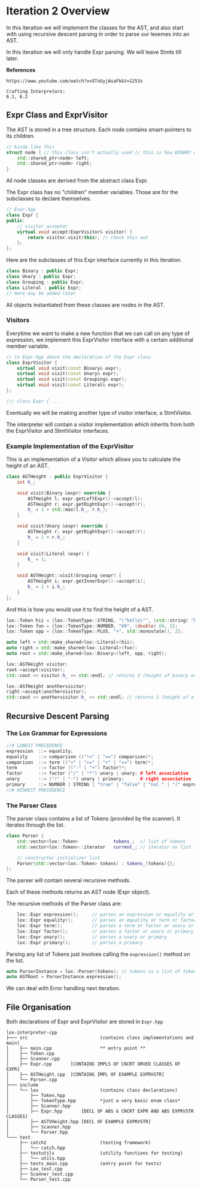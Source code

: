 # Iteration 2 Overview
In this iteration we will implement the classes for the AST, and also start with using recursive descent parsing in order to parse our lexemes into an AST.

In this iteration we will only handle Expr parsing. We will leave Stmts till later.

**References**
```
https://www.youtube.com/watch?v=SToUyjAsaFk&t=1253s

Crafting Interpretors:
6.1, 6.2

```

## Expr Class and ExprVisitor
The AST is stored in a tree structure. Each node contains smart-pointers to its children.
```cpp
// kinda like this
struct node { // this class isn't actually used // this is how BINARY will work
    std::shared_ptr<node> left;
    std::shared_ptr<node> right;
}
```

All node classes are derived from the abstract class Expr.

The Expr class has no "children" member variables. Those are for the subclasses to declare themselves.

```cpp
// Expr.hpp
class Expr {
public:
    // visitor acceptor
    virtual void accept(ExprVisitor& visitor) {
        return visitor.visit(this); // check this out
    };
};
```

Here are the subclasses of this Expr interface currently in this iteration.

```cpp
class Binary : public Expr;
class Unary : public Expr;
class Grouping : public Expr;
class Literal : public Expr;
// more may be added later
```
All objects instantiated from these classes are nodes in the AST.

### Visitors
Everytime we want to make a new function that we can call on any type of expression, we implement this ExprVisitor interface with a certain additional member variable.

```cpp
// in Expr.hpp above the declaration of the Expr class
class ExprVisitor {
    virtual void visit(const Binary& expr);
    virtual void visit(const Unary& expr);
    virtual void visit(const Grouping& expr);
    virtual void visit(const Literal& expr);
};

/// class Expr { ...

```

Eventually we will be making another type of visitor interface, a StmtVisitor.

The interpreter will contain a visitor implementation which inherits from both the ExprVisitor and StmtVisitor interfaces.

### Example Implementation of the ExprVisitor
This is an implementation of a Visitor which allows you to calculate the height of an AST.
```cpp
class ASTHeight : public ExprVisitor {
    int h_;

    void visit(Binary &expr) override {
        ASTHeight l; expr.getLeftExpr()->accept(l);
        ASTHeight r; expr.getRightExpr()->accept(r);
        h_ = 1 + std::max(l.h_, r.h_);
    }

    void visit(Unary &expr) override {
        ASTHeight r; expr.getRightExpr()->accept(r);
        h_ = 1 + r.h_;
    }

    void visit(Literal &expr) {
        h_ = 1;
    }

    void ASTHeight::visit(Grouping &expr) {
        ASTHeight i; expr.getInnerExpr()->accept(i);
        h_ = 1 + i.h_;
    }
};
```

And this is how you would use it to find the height of a AST.
```cpp
lox::Token hii = {lox::TokenType::STRING, "\"hello\"", (std::string) "hello", 2};
lox::Token fun = {lox::TokenType::NUMBER, "69", (double) 69, 2};
lox::Token opp = {lox::TokenType::PLUS, "+", std::monostate(), 2};

auto left = std::make_shared<lox::Literal>(hii);
auto right = std::make_shared<lox::Literal>(fun);
auto root = std::make_shared<lox::Binary>(left, opp, right);

lox::ASTHeight visitor;
root->accept(visitor);
std::cout << visitor.h_ << std::endl; // returns 2 (height of binary expression)

lox::ASTHeight anothervisitor;
right->accept(anothervisitor);
std::cout << anothervisitor.h_ << std::endl; // returns 1 (height of a single literal)
```

## Recursive Descent Parsing

### The Lox Grammar for Expressions
```cpp
//# LOWEST PRECEDENCE
expression  ::= equality;
equality    ::= comparison (("!=" | "==") comparison)*;
comparison  ::= term ((">" | ">=" | "<" | "<=") term)*;
term        ::= factor (("-" | "+") factor)*;
factor      ::= factor ("/" | "*") unary | unary; # left associative
unary       ::= ("!" | "-") unary | primary;      # right associative
primary     ::= NUMBER | STRING | "true" | "false" | "nul " | "(" expression ")" | IDENTIFIER;
//# HIGHEST PRECEDENCE

```

### The Parser Class
The parser class contains a list of Tokens (provided by the scanner). It iterates through the list.
```cpp
class Parser {
    std::vector<lox::Token>             tokens_;  // list of tokens
    std::vector<lox::Token>::iterator   current_; // iterator on list

    // constructor initializer list
    Parser(std::vector<lox::Token> tokens) : tokens_(tokens){};
};
```
The parser will contain several recursive methods.

Each of these methods returns an AST node (Expr object).

The recursive methods of the Parser class are:
```cpp
    lox::Expr expression();     // parses an expression or equality or term or factor or unary or primary
    lox::Expr equality();       // parses an equality or term or factor or unary or primary
    lox::Expr term();           // parses a term or factor or unary or primary
    lox::Expr factor();         // parses a factor or unary or primary
    lox::Expr unary();          // parses a unary or primary
    lox::Expr primary();        // parses a primary
```

Parsing any list of Tokens just involves calling the `expression()` method on the list.
```cpp
auto ParserInstance = lox::Parser(tokens); // tokens is a list of tokens (returned by the scanner)
auto ASTRoot = ParserInstance.expression();
```

We can deal with Error handling next iteration.

## File Organisation
Both declarations of Expr and ExprVisitor are stored in `Expr.hpp`

```
lox-interpreter-cpp
├─── src                           (contains class implementations and main)
│    ├── main.cpp                  ** entry point **
│    ├── Token.cpp              
│    ├── Scanner.cpp
│    ├── Expr.cpp       [CONTAINS IMPLS OF CNCRT DRVED CLASSES OF EXPR]
│    ├── ASTHeight.cpp  [CONTAINS IMPL OF EXAMPLE EXPRVSTR]
│    └── Parser.cpp
├─── include
│    └── lox                       (contains class declarations)
│        ├── Token.hpp
│        ├── TokenType.hpp         *just a very basic enum class*
│        ├── Scanner.hpp        
│        ├── Expr.hpp       [DECL OF ABS & CNCRT EXPR AND ABS EXPRVSTR CLASSES]
│        ├── ASTVHeight.hpp [DECL OF EXAMPLE EXPRVSTR]
│        ├── Scanner.hpp        
│        └── Parser.hpp
└─── test
     ├── catch2                    (testing framework)
     │   └── catch.hpp
     ├── testutils                 (utility functions for testing)
     │   └── utils.hpp             
     ├── tests_main.cpp            (entry point for tests)
     ├── Lox_test.cpp
     ├── Scanner_test.cpp
     └── Parser_test.cpp
```
